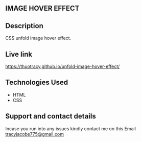 ## IMAGE HOVER EFFECT
## Description
CSS unfold image hover effect.

## Live link
https://thuotracy.github.io/unfold-image-hover-effect/

## Technologies Used
* HTML
* CSS

## Support and contact details
Incase you run into any issues kindly contact me on this Email tracyjacobs775@gmail.com
